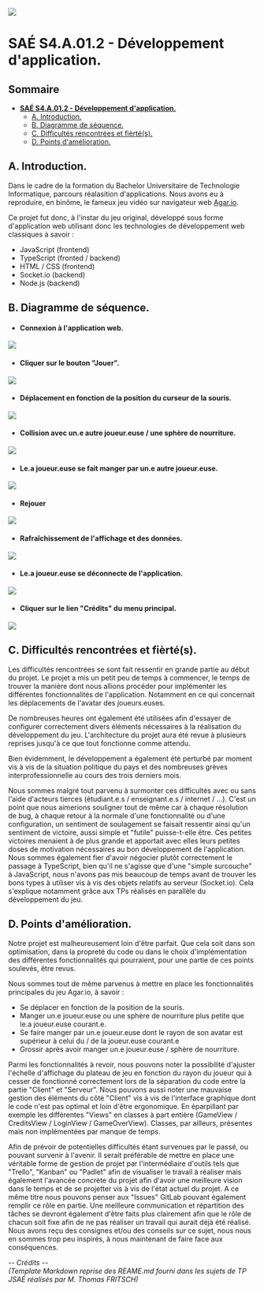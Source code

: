 ![](./images/header.jpg)

# **SAÉ S4.A.01.2 - Développement d'application.**

## Sommaire <!-- omit in toc -->


- [**SAÉ S4.A.01.2 - Développement d'application.**](#saé-s4a012---développement-dapplication)
	- [A. Introduction.](#a-introduction)
	- [B. Diagramme de séquence.](#b-diagramme-de-séquence)
	- [C. Difficultés rencontrées et fièrté(s).](#c-difficultés-rencontrées-et-fièrtés)
	- [D. Points d'amélioration.](#d-points-damélioration)

## A. Introduction.

Dans le cadre de la formation du Bachelor Universitaire de Technologie Informatique, parcours réalasition d'applications. Nous avons eu à reproduire, en binôme, le fameux jeu vidéo sur navigateur web [Agar.io](https://fr.wikipedia.org/wiki/Agar.io).  

Ce projet fut donc, à l'instar du jeu original, développé sous forme d'application web utilisant donc les technologies de développement web classiques à savoir : 
- JavaScript (frontend)
- TypeScript (fronted / backend)
- HTML / CSS (frontend)
- Socket.io (backend)
- Node.js (backend)

## B. Diagramme de séquence.

- #### Connexion à l'application web.
![](./images/diag-seq-connexion-web-app.png)

- #### Cliquer sur le bouton "Jouer".
![](./images/diag-seq-jouer.png)  

- #### Déplacement en fonction de la position du curseur de la souris.
![](./images/diag-seq-deplacements.png)

- #### Collision avec un.e autre joueur.euse / une sphère de nourriture.
![](./images/diag-seq-collision.png)

- #### Le.a joueur.euse se fait manger par un.e autre joueur.euse.
![](./images/diag-seq-game-over.png)

- #### Rejouer
![](./images/diag-seq-rejouer.png)

- #### Rafraîchissement de l'affichage et des données.
![](./images/diag-sequence-render.png)

- #### Le.a joueur.euse se déconnecte de l'application.
![](./images/diag-seq-deconnexion.png)

- #### Cliquer sur le lien "Crédits" du menu principal.
![](./images/diag-seq-credits.png)


## C. Difficultés rencontrées et fièrté(s).

Les difficultés rencontrées se sont fait ressentir en grande partie au début du projet. 
Le projet a mis un petit peu de temps à commencer, le temps de trouver la manière dont nous allions procéder pour implémenter les différentes fonctionnalités de l'application. Notamment en ce qui concernait les déplacements de l'avatar des joueurs.euses.

De nombreuses heures ont également été utilisées afin d'essayer de configurer correctement divers éléments nécessaires à la réalisation du développement du jeu. L'architecture du projet aura été revue à plusieurs reprises jusqu'à ce que tout fonctionne comme attendu.  

Bien évidemment, le développement a également été perturbé par moment vis à vis de la situation politique du pays et des nombreuses grèves interprofessionnelle au cours des trois derniers mois.

Nous sommes  malgré tout parvenu à surmonter ces difficultés avec ou sans l'aide d'acteurs tierces (étudiant.e.s / enseignant.e.s / internet / ...). C'est un point que nous aimerions souligner tout de même car à chaque résolution de bug, à chaque retour à la normale d'une fonctionnalité ou d'une configuration, un sentiment de soulagement se faisait ressentir ainsi qu'un sentiment de victoire, aussi simple et "futile" puisse-t-elle être. Ces petites victoires menaient à de plus grande et apportait avec elles leurs petites doses de motivation nécessaires au bon développement de l'application.  
Nous sommes également fier d'avoir négocier plutôt correctement le passage à TypeScript, bien qu'il ne s'agisse que d'une "simple surcouche" à JavaScript, nous n'avons pas mis beaucoup de temps avant de trouver les bons types à utiliser vis à vis des objets relatifs au serveur (Socket.io). Cela s'explique notamment grâce aux TPs réalisés en parallèle du développement du jeu.

## D. Points d'amélioration.

Notre projet est malheureusement loin d'être parfait. Que cela soit dans son optimisation, dans la propreté du code ou dans
le choix d'implémentation des différentes fonctionnalités qui pourraient, pour une partie de ces points soulevés, être revus.

Nous sommes tout de même parvenus à mettre en place les fonctionnalités principales du jeu Agar.io, à savoir : 
- Se déplacer en fonction de la position de la souris.
- Manger un.e joueur.euse ou une sphère de nourriture plus petite que le.a joueur.euse courant.e.
- Se faire manger par un.e joueur.euse dont le rayon de son avatar est supérieur à celui du / de la joueur.euse courant.e
- Grossir après avoir manger un.e joueur.euse / sphère de nourriture.  

Parmi les fonctionnalités à revoir, nous pouvons noter la possibilité d'ajuster l'échelle d'affichage du plateau de jeu en fonction
du rayon du joueur qui à cesser de fonctionné correctement lors de la séparation du code entre la partie "Client" et "Serveur".
Nous pouvons aussi noter une mauvaise gestion des éléments du côté "Client" vis à vis de l'interface graphique dont le code n'est
pas optimal et loin d'être ergonomique. En éparpillant par exemple les différentes "Views" en classes à part entière (GameView / CreditsView / LoginView / GameOverView). Classes, par ailleurs, présentes mais non implémentées par manque de temps.

Afin de prévoir de potentielles difficultés étant survenues par le passé, ou pouvant survenir à l'avenir. Il serait préférable
de mettre en place une véritable forme de gestion de projet par l'intermédiaire d'outils tels que "Trello", "Kanban" ou "Padlet" afin de visualiser le travail à réaliser mais également l'avancée concrète du projet afin d'avoir une meilleure vision dans le temps et de se projetter vis à vis de l'état actuel du projet. A ce même titre nous pouvons penser aux "Issues" GitLab pouvant également remplir ce rôle en partie. Une meilleure communication et répartition des tâches se devront également d'être faits plus clairement afin que le rôle de chacun soit fixe afin de ne pas réaliser un travail qui aurait déjà été réalisé.  
Nous avons reçu des consignes et/ou des conseils sur ce sujet, nous nous en sommes trop peu inspirés, à nous maintenant de faire face aux conséquences.


_-- Crédits --   
(Template Markdown reprise des REAME.md fourni dans les sujets de TP JSAÉ réalisés par M. Thomas FRITSCH)_
